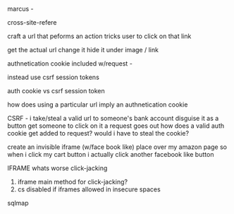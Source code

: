 marcus - 

cross-site-refere

craft a url that peforms an action
tricks user to click on that link

get the actual url
change it
hide it under image / link 

authnetication cookie included w/request -

instead use csrf session tokens

auth cookie vs csrf session token 

how does using a particular url 
imply an authnetication cookie

CSRF - 
i take/steal a valid url to someone's bank account
disguise it as a button
get someone to click on it
a request goes out
how does a valid auth cookie get added to request? 
would i have to steal the cookie?

create an invisible iframe (w/face book like)
place over my amazon page
so when i click my cart button
i actually click another facebook like button

IFRAME
whats worse click-jacking

1) iframe main method for click-jacking?
2) cs disabled if iframes allowed in insecure spaces 


sqlmap